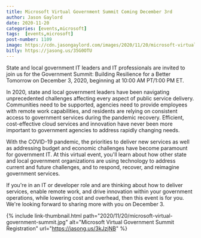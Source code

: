 ```yaml
---
title: Microsoft Virtual Government Summit Coming December 3rd
author: Jason Gaylord
date: 2020-11-20
categories: [events,microsoft]
tags:  [events,microsoft]
post-number: 1109
image: https://cdn.jasongaylord.com/images/2020/11/20/microsoft-virtual-government-summit.jpg
bitly: https://jasong.us/35G0OTU
---
```


State and local government IT leaders and IT professionals are invited to join us for the Government Summit: Building Resilience for a Better Tomorrow on December 3, 2020, beginning at 10:00 AM PT/1:00 PM ET.

In 2020, state and local government leaders have been navigating unprecedented challenges affecting every aspect of public service delivery. Communities need to be supported, agencies need to provide employees with remote work capabilities, and residents are relying on consistent access to government services during the pandemic recovery. Efficient, cost-effective cloud services and innovation have never been more important to government agencies to address rapidly changing needs.

With the COVID-19 pandemic, the priorities to deliver new services as well as addressing budget and economic challenges have become paramount for government IT. At this virtual event, you'll learn about how other state and local government organizations are using technology to address current and future challenges, and to respond, recover, and reimagine government services.

If you're in an IT or developer role and are thinking about how to deliver services, enable remote work, and drive innovation within your government operations, while lowering cost and overhead, then this event is for you. We're looking forward to sharing more with you on December 3.

{% include link-thumbnail.html path="2020/11/20/microsoft-virtual-government-summit.jpg" alt="Microsoft Virtual Government Summit Registration" url="https://jasong.us/3kJzjNB" %}